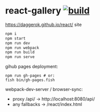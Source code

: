 # react-gallery [![build](https://travis-ci.org/daggerok/react.svg?branch=react-gallery)](https://travis-ci.org/daggerok/react)

https://daggerok.github.io/react/ site

```bash
npm i
npm start
npm run dev
npm run webpack
npm run build
npm run serve
```

gihub pages deployment:

```fish
npm run gh-pages # or:
fish bin/gh-pages.fish
```

webpack-dev-server / browser-sync:
- proxy /api/ -> http://localhost:8080/api/
- any fallbacks -> /react/index.html
